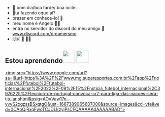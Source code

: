 - 👋 bom dia/boa tarde/ boa noite.
- 🥸tá fazendo oque aí?
- prazer em conhece-lo! 🤔
- meu nome é Angelo 🤝🤙
- entra no servidor do discord do meu amigo 🤙 www.discord.com/dreamersmc
- 🇧🇷  🤝  🤜🤛
## Estou aprendendo<img src="https://cdn.jsdelivr.net/gh/devicons/devicon/icons/java/java-original.svg" width="40" height="40"/> <img src="https://cdn.jsdelivr.net/gh/devicons/devicon/icons/linux/linux-original.svg" width="40" height="40"/>

<a href=””><img src=”https://www.google.com/url?sa=i&url=https%3A%2F%2Fwww.mg.superesportes.com.br%2Fapp%2Fnoticias%2Ffutebol%2Ffutebol-internacional%2F2022%2F09%2F15%2Fnoticia_futebol_internacional%2C3976225%2Ftecnico-de-portugal-convoca-cr7-para-liga-das-nacoes-sera-titular.shtml&psig=AOvVaw17n--yvyS2xgzssBSxqtgO&ust=1667389065607000&source=images&cd=vfe&ved=0CAoQjRxqFwoTCJDLlrzyjPsCFQAAAAAdAAAAABAD”></img></a>
